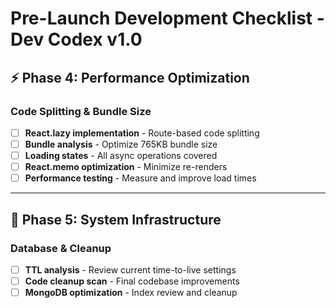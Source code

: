 # Pre-Launch Development Checklist - Dev Codex v1.0

## ⚡ **Phase 4: Performance Optimization**

### Code Splitting & Bundle Size
- [ ] **React.lazy implementation** - Route-based code splitting
- [ ] **Bundle analysis** - Optimize 765KB bundle size
- [ ] **Loading states** - All async operations covered
- [ ] **React.memo optimization** - Minimize re-renders
- [ ] **Performance testing** - Measure and improve load times

---

## 🔧 **Phase 5: System Infrastructure**

### Database & Cleanup
- [ ] **TTL analysis** - Review current time-to-live settings
- [ ] **Code cleanup scan** - Final codebase improvements
- [ ] **MongoDB optimization** - Index review and cleanup
